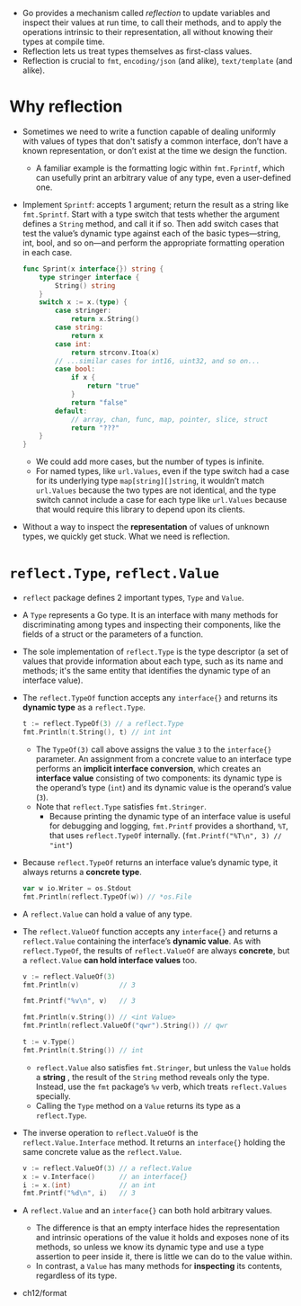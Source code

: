 - Go provides a mechanism called *reflection* to update variables and inspect their values at run time, to call their methods, and to apply the operations intrinsic to their representation, all without knowing their types at compile time.
- Reflection lets us treat types themselves as first-class values.
- Reflection is crucial to `fmt`, `encoding/json` (and alike), `text/template` (and alike).
# Why reflection
- Sometimes we need to write a function capable of dealing uniformly with values of types that don't satisfy a common interface, don’t have a known representation, or don’t exist at the time we design the function.
    - A familiar example is the formatting logic within `fmt.Fprintf`, which can usefully print an arbitrary value of any type, even a user-defined one.
- Implement `Sprintf`: accepts 1 argument; return the result as a string like `fmt.Sprintf`. Start with a type switch that tests whether the argument defines a `String` method, and call it if so. Then add switch cases that test the value’s dynamic type against each of the basic types—string, int, bool, and so on—and perform the appropriate formatting operation in each case.

    ```go
    func Sprint(x interface{}) string {
        type stringer interface {
            String() string
        }
        switch x := x.(type) {
            case stringer:
                return x.String()
            case string:
                return x
            case int:
                return strconv.Itoa(x)
            // ...similar cases for int16, uint32, and so on...
            case bool:
                if x {
                    return "true"
                }
                return "false"
            default:
                // array, chan, func, map, pointer, slice, struct
                return "???"
        }
    }
    ```

    - We could add more cases, but the number of types is infinite.
    - For named types, like `url.Values`, even if the type switch had a case for its underlying type `map[string][]string`, it wouldn’t match `url.Values` because the two types are not identical, and the type switch cannot include a case for each type like `url.Values` because that would require this library to depend upon its clients.
- Without a way to inspect the **representation** of values of unknown types, we quickly get stuck. What we need is reflection.
# `reflect.Type`, `reflect.Value`
- `reflect` package defines 2 important types, `Type` and `Value`.

- A `Type` represents a Go type. It is an interface with many methods for discriminating among types and inspecting their components, like the fields of a struct or the parameters of a function.
- The sole implementation of `reflect.Type` is the type descriptor (a set of values that provide information about each type, such as its name and methods; it's the same entity that identifies the dynamic type of an interface value).
- The `reflect.TypeOf` function accepts any `interface{}` and returns its **dynamic type** as a `reflect.Type`.

    ```go
    t := reflect.TypeOf(3) // a reflect.Type
    fmt.Println(t.String(), t) // int int
    ``` 

    - The `TypeOf(3)` call above assigns the value `3` to the `interface{}` parameter. An assignment from a concrete value to an interface type performs an **implicit interface conversion**, which creates an **interface value** consisting of two components: its dynamic type is the operand’s type (`int`) and its dynamic value is the operand’s value (`3`).
    - Note that `reflect.Type` satisfies `fmt.Stringer`. 
        - Because printing the dynamic type of an interface value is useful for debugging and logging, `fmt.Printf` provides a shorthand, `%T`, that uses `reflect.TypeOf` internally. (`fmt.Printf("%T\n", 3) // "int"`)
- Because `reflect.TypeOf` returns an interface value’s dynamic type, it always returns a **concrete type**.

    ```go
    var w io.Writer = os.Stdout
	fmt.Println(reflect.TypeOf(w)) // *os.File
    ```



- A `reflect.Value` can hold a value of any type.
- The `reflect.ValueOf` function accepts any `interface{}` and returns a `reflect.Value` containing the interface’s **dynamic value**. As with `reflect.TypeOf`, the results of `reflect.ValueOf` are always **concrete**, but a `reflect.Value` **can hold interface values** too.

    ```go
    v := reflect.ValueOf(3)
    fmt.Println(v)			// 3
    
    fmt.Printf("%v\n", v)	// 3
    
    fmt.Println(v.String()) // <int Value>
    fmt.Println(reflect.ValueOf("qwr").String()) // qwr

    t := v.Type()
	fmt.Println(t.String()) // int
    ```

    - `reflect.Value` also satisfies `fmt.Stringer`, but unless the `Value` holds a **string** , the result of the `String` method reveals only the type. Instead, use the `fmt` package’s `%v` verb, which treats `reflect.Values` specially.
    - Calling the `Type` method on a `Value` returns its type as a `reflect.Type`.
- The inverse operation to `reflect.ValueOf` is the `reflect.Value.Interface` method. It returns an `interface{}` holding the same concrete value as the `reflect.Value`.

    ```go
    v := reflect.ValueOf(3) // a reflect.Value
    x := v.Interface()      // an interface{}
    i := x.(int)            // an int
    fmt.Printf("%d\n", i)   // 3
    ```

- A `reflect.Value` and an `interface{}` can both hold arbitrary values.
    - The difference is that an empty interface hides the representation and intrinsic operations of the value it holds and exposes none of its methods, so unless we know its dynamic type and use a type assertion to peer inside it, there is little we can do to the value within.
    - In contrast, a `Value` has many methods for **inspecting** its contents, regardless of its type.
- ch12/format